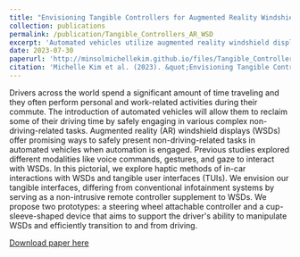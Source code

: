 ```yaml
---
title: "Envisioning Tangible Controllers for Augmented Reality Windshield Display"
collection: publications
permalink: /publication/Tangible_Controllers_AR_WSD
excerpt: 'Automated vehicles utilize augmented reality windshield displays (WSDs) for non-driving tasks. This pictorial introduces novel haptic interfaces like a steering wheel controller and cup-sleeve-shaped device for enhanced driver interaction.'
date: 2023-07-30
paperurl: 'http://minsolmichellekim.github.io/files/Tangible_Controllers_AR_WSD.pdf'
citation: 'Michelle Kim et al. (2023). &quot;Envisioning Tangible Controllers for Augmented Reality Windshield Display. July 2023.'
---
```

Drivers across the world spend a significant amount of time traveling and they often perform personal and work-related activities during their commute. The introduction of automated vehicles will allow them to reclaim some of their driving time by safely engaging in various complex non-driving-related tasks. Augmented reality (AR) windshield displays (WSDs) offer promising ways to safely present non-driving-related tasks in automated vehicles when automation is engaged. Previous studies explored different modalities like voice commands, gestures, and gaze to interact with WSDs. In this pictorial, we explore haptic methods of in-car interactions with WSDs and tangible user interfaces (TUIs). We envision our tangible interfaces, differing from conventional infotainment systems by serving as a non-intrusive remote controller supplement to WSDs. We propose two prototypes: a steering wheel attachable controller and a cup-sleeve-shaped device that aims to support the driver's ability to manipulate WSDs and efficiently transition to and from driving.


[Download paper here](http://minsolmichellekim.github.io/files/Tangible_Controllers_AR_WSD.pdf)

